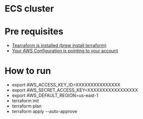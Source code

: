 # ECS cluster
# Pre requisites
* [Tearraform is installed (brew install terraform)](https://learn.hashicorp.com/terraform/getting-started/install.html)
* [Your AWS Configuration is pointing to your account](https://docs.aws.amazon.com/cli/latest/userguide/cli-chap-configure.html)

# How to run
* export AWS_ACCESS_KEY_ID=XXXXXXXXXXXXXXX
* export AWS_SECRET_ACCESS_KEY=XXXXXXXXXXXXXXXXX
* export AWS_DEFAULT_REGION=us-east-1
* terraform init
* terraform plan 
* terraform apply --auto-approve
